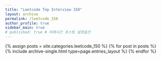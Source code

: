 ```yaml
---
title: "Leetcode Top Interview 150"
layout: archive
permalink: /leetcode_150
author_profile: true
sidebar_main: true
# published: true # 미래시간 포스팅 설정옵션
---
```



{% assign posts = site.categories.leetcode_150 %}
{% for post in posts %} {% include archive-single.html type=page.entries_layout %} {% endfor %}
